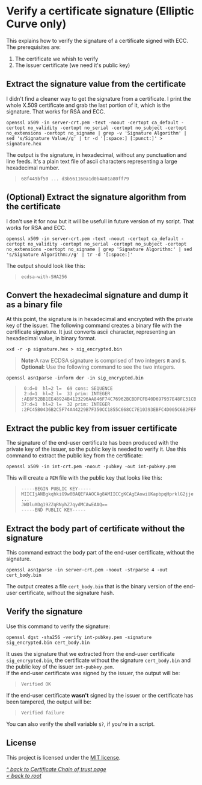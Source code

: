 # Verify a certificate signature (Elliptic Curve only)
This explains how to verify the signature of a certificate signed with ECC. The prerequisites are:
1. The certificate we whish to verify
2. The issuer certificate (we need it's public key)

## Extract the signature value from the certificate
I didn't find a cleaner way to get the signature from a certificate. I print the whole X.509 certificate and grab the last portion of it, which is the signature. That works for RSA and ECC.
```shell
openssl x509 -in server-crt.pem -text -noout -certopt ca_default -certopt no_validity -certopt no_serial -certopt no_subject -certopt no_extensions -certopt no_signame | grep -v 'Signature Algorithm' | sed 's/Signature Value//g' | tr -d '[:space:] [:punct:]' > signature.hex
```
The output is the signature, in hexadecimal, without any punctuation and line feeds. It's a plain text file of ascii characters representing a large hexadecimal number.
>```
>68f449bf50 ... d3b561160a1d0b4a01a80ff79
>```
## (Optional) Extract the signature algorithm from the certificate
I don't use it for now but it will be usefull in future version of my script. That works for RSA and ECC.
```shell
openssl x509 -in server-crt.pem -text -noout -certopt ca_default -certopt no_validity -certopt no_serial -certopt no_subject -certopt no_extensions -certopt no_signame | grep 'Signature Algorithm:' | sed 's/Signature Algorithm://g' | tr -d '[:space:]'
```
The output should look like this:
>```
>ecdsa-with-SHA256
>```
## Convert the hexadecimal signature and dump it as a binary file
At this point, the signature is in hexadecimal and encrypted with the private key of the issuer. The following command creates a binary file with the certificate signature. It just converts ascii character, representing an hexadecimal value, in binary format.
```shell
xxd -r -p signature.hex > sig_encrypted.bin
```
>**Note**:A raw ECDSA signature is comprised of two integers **`R`** and **`S`**. **Optional:** Use the following command to see the two integers.
```shell
openssl asn1parse -inform der -in sig_encrypted.bin
```
>```
>  0:d=0  hl=2 l=  69 cons: SEQUENCE
>  2:d=1  hl=2 l=  33 prim: INTEGER     :AE8F52BB1EE48924B4123296AA846F74C76962BCBDFCFB40D697937E48FC31CB
> 37:d=1  hl=2 l=  32 prim: INTEGER     :2FC45B0436B2C5F74A44229B7F350CC1855C668CC7E10393EBFC4D005C6B2FEF
>```
## Extract the public key from issuer certificate
The signature of the end-user certificate has been produced with the private key of the issuer, so the public key is needed to verify it. Use this command to extract the public key from the certificate:
```shell
openssl x509 -in int-crt.pem -noout -pubkey -out int-pubkey.pem
```
This will create a `PEM` file with the public key that looks like this:
>```
>-----BEGIN PUBLIC KEY-----
>MIICIjANBgkqhkiG9w0BAQEFAAOCAg8AMIICCgKCAgEAowiUKapbpqHprklG2jje
>...
>JWDluXDg19ZZqRNyhZ7qydMCAwEAAQ==
>-----END PUBLIC KEY-----
>```
## Extract the body part of certificate without the signature
This command extract the body part of the end-user certificate, without the signature.
```shell
openssl asn1parse -in server-crt.pem -noout -strparse 4 -out cert_body.bin
```
The output creates a file `cert_body.bin` that is the binary version of the end-user certificate, without the signature hash.
## Verify the signature
Use this command to verify the signature:
```shell
openssl dgst -sha256 -verify int-pubkey.pem -signature sig_encrypted.bin cert_body.bin
```
It uses the signature that we extracted from the end-user certificate `sig_encrypted.bin`, the certificate without the signature `cert_body.bin` and the public key of the issuer `int-pubkey.pem`.  
If the end-user certificate was signed by the issuer, the output will be:
>```
>Verified OK
>```
If the end-user certificate **wasn't** signed by the issuer or the certificate has been tampered, the output will be:
>```
>Verified failure
>```
You can also verify the shell variable `$?`, if you're in a script.
## License
This project is licensed under the [MIT license](/LICENSE).

[_^ back to Certificate Chain of trust page_](README.md)  
[_< back to root_](../../../)
